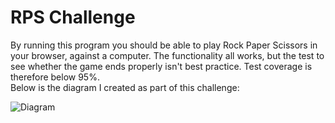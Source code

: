 # RPS Challenge

By running this program you should be able to play Rock Paper Scissors in your browser, against a computer. The functionality all works, but the test to see whether the game ends properly isn't best practice. Test coverage is therefore below 95%.<br />
Below is the diagram I created as part of this challenge:


![Diagram](https://github.com/noravdh/rps-challenge-apprenticeships/blob/master/img/Screenshot.png)